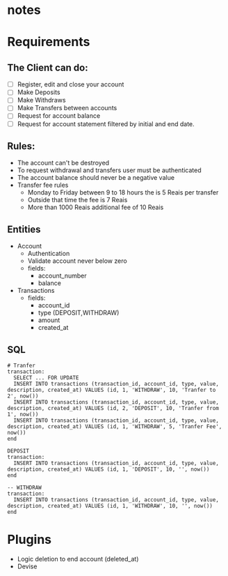 # notes

# Requirements

## The Client can do:
- [ ] Register, edit and close your account
- [ ] Make Deposits
- [ ] Make Withdraws
- [ ] Make Transfers between accounts
- [ ] Request for account balance
- [ ] Request for account statement filtered by initial and end date.

## Rules:
- The account can't be destroyed
- To request withdrawal and transfers user must be authenticated
- The account balance should never be a negative value
- Transfer fee rules
  - Monday to Friday between 9 to 18 hours the is 5 Reais per transfer
  - Outside that time the fee is 7 Reais
  - More than 1000 Reais additional fee of 10 Reais

## Entities
- Account
  - Authentication
  - Validate account never below zero
  - fields:
    - account_number
    - balance
- Transactions
  - fields:
    - account_id
    - type (DEPOSIT,WITHDRAW)
    - amount
    - created_at

## SQL
```
# Tranfer
transaction:
  SELECT ... FOR UPDATE
  INSERT INTO transactions (transaction_id, account_id, type, value, description, created_at) VALUES (id, 1, 'WITHDRAW', 10, 'Tranfer to 2', now())
  INSERT INTO transactions (transaction_id, account_id, type, value, description, created_at) VALUES (id, 2, 'DEPOSIT', 10, 'Tranfer from 1', now())
  INSERT INTO transactions (transaction_id, account_id, type, value, description, created_at) VALUES (id, 1, 'WITHDRAW', 5, 'Tranfer Fee', now())
end

DEPOSIT
transaction:
  INSERT INTO transactions (transaction_id, account_id, type, value, description, created_at) VALUES (id, 1, 'DEPOSIT', 10, '', now())
end

-- WITHDRAW
transaction:
  INSERT INTO transactions (transaction_id, account_id, type, value, description, created_at) VALUES (id, 1, 'WITHDRAW', 10, '', now())
end
```

# Plugins
- Logic deletion to end account (deleted_at)
- Devise

